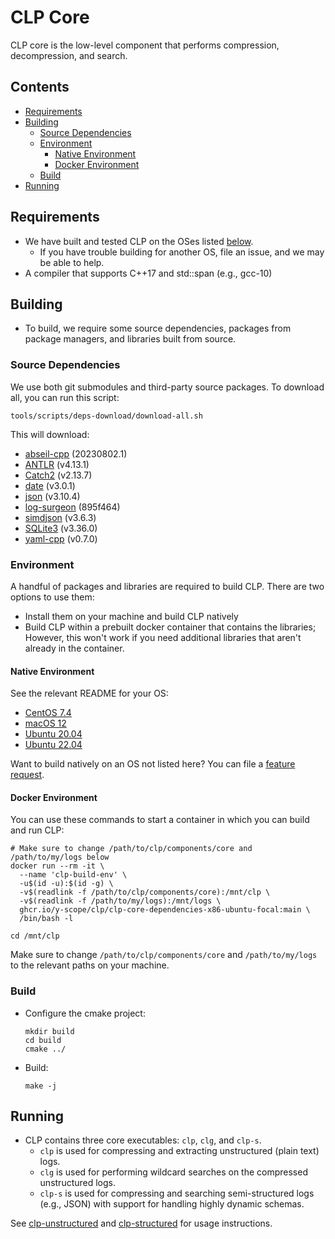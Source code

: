 # CLP Core

CLP core is the low-level component that performs compression, decompression, and search.

## Contents

* [Requirements](#requirements)
* [Building](#building)
  * [Source Dependencies](#source-dependencies)
  * [Environment](#environment)
    * [Native Environment](#native-environment)
    * [Docker Environment](#docker-environment)
  * [Build](#build)
* [Running](#running)


## Requirements

* We have built and tested CLP on the OSes listed 
  [below](https://github.com/y-scope/clp/tree/main/components/core#native-environment).
  * If you have trouble building for another OS, file an issue, and we may be able to help.
* A compiler that supports C++17 and std::span (e.g., gcc-10)

## Building

* To build, we require some source dependencies, packages from package managers, and libraries built from source.

### Source Dependencies

We use both git submodules and third-party source packages. To download all, you can run this script:
```shell
tools/scripts/deps-download/download-all.sh
```

This will download:
* [abseil-cpp](https://github.com/abseil/abseil-cpp) (20230802.1)
* [ANTLR](https://www.antlr.org) (v4.13.1)
* [Catch2](https://github.com/catchorg/Catch2.git) (v2.13.7)
* [date](https://github.com/HowardHinnant/date.git) (v3.0.1)
* [json](https://github.com/nlohmann/json.git) (v3.10.4)
* [log-surgeon](https://github.com/y-scope/log-surgeon) (895f464)
* [simdjson](https://github.com/simdjson/simdjson) (v3.6.3)
* [SQLite3](https://www.sqlite.org/download.html) (v3.36.0)
* [yaml-cpp](https://github.com/jbeder/yaml-cpp.git) (v0.7.0)

### Environment

A handful of packages and libraries are required to build CLP. There are two options to use them:

* Install them on your machine and build CLP natively
* Build CLP within a prebuilt docker container that contains the libraries;
  However, this won't work if you need additional libraries that aren't already in the container.

#### Native Environment

See the relevant README for your OS:

* [CentOS 7.4](./tools/scripts/lib_install/centos7.4/README.md)
* [macOS 12](./tools/scripts/lib_install/macos-12/README.md)
* [Ubuntu 20.04](./tools/scripts/lib_install/ubuntu-focal/README.md)
* [Ubuntu 22.04](./tools/scripts/lib_install/ubuntu-jammy/README.md)

Want to build natively on an OS not listed here? You can file a [feature request](https://github.com/y-scope/clp/issues/new?assignees=&labels=enhancement&template=feature-request.yml).

#### Docker Environment

You can use these commands to start a container in which you can build and run CLP:

```shell
# Make sure to change /path/to/clp/components/core and /path/to/my/logs below
docker run --rm -it \
  --name 'clp-build-env' \
  -u$(id -u):$(id -g) \
  -v$(readlink -f /path/to/clp/components/core):/mnt/clp \
  -v$(readlink -f /path/to/my/logs):/mnt/logs \
  ghcr.io/y-scope/clp/clp-core-dependencies-x86-ubuntu-focal:main \
  /bin/bash -l

cd /mnt/clp
```

Make sure to change `/path/to/clp/components/core` and `/path/to/my/logs` to
the relevant paths on your machine.

### Build

* Configure the cmake project:
  ```shell
  mkdir build
  cd build
  cmake ../
  ```

* Build:
  ```shell
  make -j
  ```

## Running

* CLP contains three core executables: `clp`, `clg`, and `clp-s`.
  * `clp` is used for compressing and extracting unstructured (plain text) logs.
  * `clg` is used for performing wildcard searches on the compressed unstructured logs.
  * `clp-s` is used for compressing and searching semi-structured logs (e.g., JSON) with support for
    handling highly dynamic schemas.

See [clp-unstructured](../../docs/core/clp-unstructured.md) and
[clp-structured](../../docs/core/clp-structured.md) for usage instructions.
